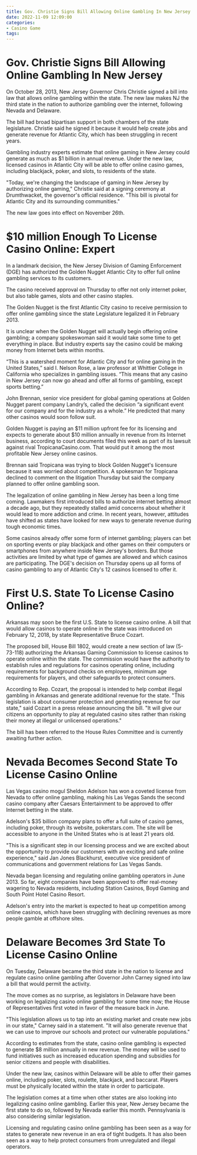 ```yaml
---
title: Gov. Christie Signs Bill Allowing Online Gambling In New Jersey 
date: 2022-11-09 12:09:00
categories:
- Casino Game
tags:
---
```



#  Gov. Christie Signs Bill Allowing Online Gambling In New Jersey 

On October 28, 2013, New Jersey Governor Chris Christie signed a bill into law that allows online gambling within the state. The new law makes NJ the third state in the nation to authorize gambling over the internet, following Nevada and Delaware.

The bill had broad bipartisan support in both chambers of the state legislature. Christie said he signed it because it would help create jobs and generate revenue for Atlantic City, which has been struggling in recent years.

Gambling industry experts estimate that online gaming in New Jersey could generate as much as $1 billion in annual revenue. Under the new law, licensed casinos in Atlantic City will be able to offer online casino games, including blackjack, poker, and slots, to residents of the state.

"Today, we're changing the landscape of gaming in New Jersey by authorizing online gaming," Christie said at a signing ceremony at Drumthwacket, the governor's official residence. "This bill is pivotal for Atlantic City and its surrounding communities."

The new law goes into effect on November 26th.

#  $10 million Enough To License Casino Online: Expert 

In a landmark decision, the New Jersey Division of Gaming Enforcement (DGE) has authorized the Golden Nugget Atlantic City to offer full online gambling services to its customers.

The casino received approval on Thursday to offer not only internet poker, but also table games, slots and other casino staples.

The Golden Nugget is the first Atlantic City casino to receive permission to offer online gambling since the state Legislature legalized it in February 2013.

It is unclear when the Golden Nugget will actually begin offering online gambling; a company spokeswoman said it would take some time to get everything in place. But industry experts say the casino could be making money from Internet bets within months.

“This is a watershed moment for Atlantic City and for online gaming in the United States,” said I. Nelson Rose, a law professor at Whittier College in California who specializes in gambling issues. “This means that any casino in New Jersey can now go ahead and offer all forms of gambling, except sports betting.”

John Brennan, senior vice president for global gaming operations at Golden Nugget parent company Landry’s, called the decision “a significant event for our company and for the industry as a whole.” He predicted that many other casinos would soon follow suit.

Golden Nugget is paying an $11 million upfront fee for its licensing and expects to generate about $10 million annually in revenue from its Internet business, according to court documents filed this week as part of its lawsuit against rival TropicanaCasino.com. That would put it among the most profitable New Jersey online casinos.

Brennan said Tropicana was trying to block Golden Nugget's licensure because it was worried about competition. A spokesman for Tropicana declined to comment on the litigation Thursday but said the company planned to offer online gambling soon.


The legalization of online gambling in New Jersey has been a long time coming. Lawmakers first introduced bills to authorize internet betting almost a decade ago, but they repeatedly stalled amid concerns about whether it would lead to more addiction and crime. In recent years, however, attitudes have shifted as states have looked for new ways to generate revenue during tough economic times.

Some casinos already offer some form of internet gambling; players can bet on sporting events or play blackjack and other games on their computers or smartphones from anywhere inside New Jersey's borders. But those activities are limited by what type of games are allowed and which casinos are participating. The DGE's decision on Thursday opens up all forms of casino gambling to any of Atlantic City's 12 casinos licensed to offer it.

#  First U.S. State To License Casino Online? 

Arkansas may soon be the first U.S. State to license casino online. A bill that would allow casinos to operate online in the state was introduced on February 12, 2018, by state Representative Bruce Cozart.

The proposed bill, House Bill 1802, would create a new section of law (5-73-118) authorizing the Arkansas Gaming Commission to license casinos to operate online within the state. The commission would have the authority to establish rules and regulations for casinos operating online, including requirements for background checks on employees, minimum age requirements for players, and other safeguards to protect consumers.

According to Rep. Cozart, the proposal is intended to help combat illegal gambling in Arkansas and generate additional revenue for the state. "This legislation is about consumer protection and generating revenue for our state," said Cozart in a press release announcing the bill. "It will give our citizens an opportunity to play at regulated casino sites rather than risking their money at illegal or unlicensed operations."

The bill has been referred to the House Rules Committee and is currently awaiting further action.

#  Nevada Becomes Second State To License Casino Online 

Las Vegas casino mogul Sheldon Adelson has won a coveted license from Nevada to offer online gambling, making his Las Vegas Sands the second casino company after Caesars Entertainment to be approved to offer Internet betting in the state.

Adelson's $35 billion company plans to offer a full suite of casino games, including poker, through its website, pokerstars.com. The site will be accessible to anyone in the United States who is at least 21 years old.

"This is a significant step in our licensing process and we are excited about the opportunity to provide our customers with an exciting and safe online experience," said Jan Jones Blackhurst, executive vice president of communications and government relations for Las Vegas Sands.

Nevada began licensing and regulating online gambling operators in June 2013. So far, eight companies have been approved to offer real-money wagering to Nevada residents, including Station Casinos, Boyd Gaming and South Point Hotel Casino Resort.

Adelson's entry into the market is expected to heat up competition among online casinos, which have been struggling with declining revenues as more people gamble at offshore sites.

#  Delaware Becomes 3rd State To License Casino Online

On Tuesday, Delaware became the third state in the nation to license and regulate casino online gambling after Governor John Carney signed into law a bill that would permit the activity.

The move comes as no surprise, as legislators in Delaware have been working on legalizing casino online gambling for some time now; the House of Representatives first voted in favor of the measure back in June.

"This legislation allows us to tap into an existing market and create new jobs in our state," Carney said in a statement. "It will also generate revenue that we can use to improve our schools and protect our vulnerable populations."

According to estimates from the state, casino online gambling is expected to generate $8 million annually in new revenue. The money will be used to fund initiatives such as increased education spending and subsidies for senior citizens and people with disabilities.

Under the new law, casinos within Delaware will be able to offer their games online, including poker, slots, roulette, blackjack, and baccarat. Players must be physically located within the state in order to participate.

The legislation comes at a time when other states are also looking into legalizing casino online gambling. Earlier this year, New Jersey became the first state to do so, followed by Nevada earlier this month. Pennsylvania is also considering similar legislation.

Licensing and regulating casino online gambling has been seen as a way for states to generate new revenue in an era of tight budgets. It has also been seen as a way to help protect consumers from unregulated and illegal operators.